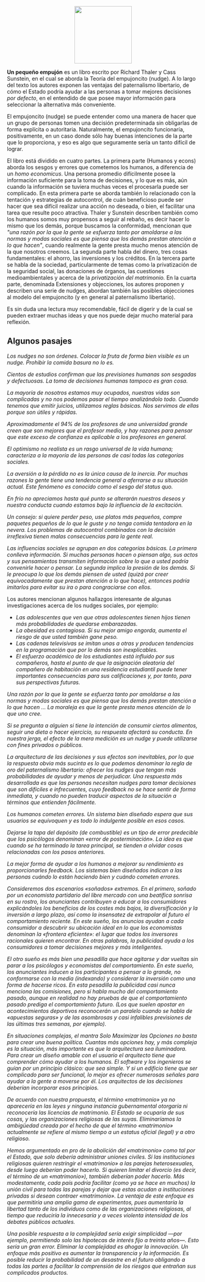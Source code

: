 <!--
.. title: Un pequeño empujón
.. slug: un-pequeno-empujon
.. date: 2022-07-28 21:54:09 UTC-05:00
.. tags: no-ficción, economía,
.. category: 
.. link: 
.. description: 
.. type: text
-->

<p style="text-align: center;">
<img src="https://i.gr-assets.com/images/S/compressed.photo.goodreads.com/books/1509133920l/36488002._SY475_.jpg" width="150px">
</p>

**Un pequeño empujón** es un libro escrito por Richard Thaler y Cass Sunstein, en el cual se aborda la Teoría del empujoncito (nudge). A lo largo del texto los autores exponen las ventajas del paternalismo libertario, de cómo el Estado podría ayudar a las personas a tomar mejores decisiones *por defecto*, en el entendido de que posee mayor información para seleccionar la alternativa más conveniente. 

El empujoncito (nudge) se puede entender como una manera de hacer que un grupo de personas tomen una decisión predeterminada sin obligarlas de forma explícita o autoritaria. Naturalmente, el empujoncito funcionaría, positivamente, en un caso donde sólo hay buenas intenciones de la parte que lo proporciona, y eso es algo que seguramente sería un tanto difícil de lograr.

El libro está dividido en cuatro partes. La primera parte (Humanos y econs) aborda los sesgos y errores que cometemos los humanos, a diferencia de un *homo economicus*. Una persona promedio difícilmente posee la información suficiente para la toma de decisiones, y lo que es más, aún cuando la información se tuviera muchas veces el procesarla puede ser complicado. En esta primera parte se aborda también lo relacionado con la tentación y estrategias de autocontrol, de cuán beneficioso puede ser hacer que sea difícil realizar una acción no deseada, o bien, el facilitar una tarea que resulte poco atractiva. Thaler y Sunstein describen también como los humanos somos muy propensos a seguir al rebaño, es decir hacer lo mismo que los demás, porque buscamos la conformidad, mencionan que *"una razón por la que la gente se esfuerza tanto por amoldarse a las normas y modas sociales es que piensa que los demás prestan atención a lo que hacen"*, cuando realmente la gente presta mucho menos atención de la que nosotros creemos. La segunda parte habla del dinero, tres cosas fundamentales: el ahorro, las inversiones y los créditos. En la tercera parte se habla de la sociedad, particularmente de temas como la privatización de la seguridad social, las donaciones de órganos, las cuestiones medioambientales y acerca de la *privatización del matrimonio.* En la cuarta parte, denominada Extensiones y objecciones, los autores proponen y describen una serie de nudges, abordan también las posibles objecciones al modelo del empujoncito (y en general al paternalismo libertario).

Es sin duda una lectura muy recomendable, fácil de digerir y de la cual se pueden extraer muchas ideas y que nos puede dejar mucho material para reflexión. 

## Algunos pasajes

*Los nudges no son órdenes. Colocar la fruta de forma bien visible es un nudge. Prohibir la comida basura no lo es.* 

*Cientos de estudios confirman que las previsiones humanas son sesgadas y defectuosas. La toma de decisiones humanas tampoco es gran cosa.*

*La mayoría de nosotros estamos muy ocupados, nuestras vidas son complicadas y no nos podemos pasar el tiempo analizándolo todo. Cuando tenemos que emitir juicios, utilizamos reglas básicas. Nos servimos de ellas porque son útiles y rápidas.*

*Aproximadamente el 94% de los profesores de una universidad grande creen que son mejores que el profesor medio, y hay razones para pensar que este exceso de confianza es aplicable a los profesores en general.*

*El optimismo no realista es un rasgo universal de la vida humana; caracteriza a la mayoría de las personas de casi todas las categorías sociales.*

*La aversión a la pérdida no es la única causa de la inercia. Por muchas razones la gente tiene una tendencia general a aferrarse a su situación actual. Este fenómeno es conocido como el sesgo del status quo.*

*En frío no apreciamos hasta qué punto se alterarán nuestros deseos y nuestra conducta cuando estamos bajo la influencia de la excitación.*

*Un consejo: si quiere perder peso, use platos más pequeños, compre paquetes pequeños de lo que le guste y no tenga comida tentadora en la nevera. Los problemas de autocontrol combinados con la decisión irreflexiva tienen malas consecuencias para la gente real.*

*Las influencias sociales se agrupan en dos categorías básicas. La primera conlleva información. Si muchas personas hacen o piensan algo, sus actos y sus pensamientos transmiten información sobre lo que a usted podría convenirle hacer o pensar. La segunda implica la presión de los demás. Si le preocupa lo que los demás piensen de usted (quizá por creer equivocadamente que prestan atención a lo que hace), entonces podría imitarlos para evitar su ira o para congraciarse con ellos.*

Los autores mencionan algunos hallazgos interesante de algunas investigaciones acerca de los nudges sociales, por ejemplo:

* *Las adolescentes que ven que otras adolescentes tienen hijos tienen más probabilidades de quedarse embarazadas.*
* *La obesidad es contagiosa. Si su mejor amigo engorda, aumenta el riesgo de que usted también gane peso.*
* *Las cadenas televisivas se imitan unas a otras y producen tendencias en la programación que por lo demás son inexplicables.*
* *El esfuerzo académico de los estudiantes está influido por sus compañeros, hasta el punto de que la asignación aleatoria del compañero de habitación en una residencia estudiantil puede tener importantes consecuencias para sus calificaciones y, por tanto, para sus perspectivas futuras.*

*Una razón por la que la gente se esfuerza tanto por amoldarse a las normas y modas sociales es que piensa que los demás prestan atención a lo que hacen ... La moraleja es que la gente presta menos atención de lo que uno cree.*

*Si se pregunta a alguien si tiene la intención de consumir ciertos alimentos, seguir una dieta o hacer ejercicio, su respuesta afectará su conducta. En nuestra jerga, el efecto de la mera medición es un nudge y puede utilizarse con fines privados o públicos.*

*La arquitectura de las decisiones y sus efectos son inevitables, por lo que la respuesta obvia más sucinta es lo que podemos denominar la regla de oro del paternalismo libertario: ofrecer los nudges que tengan más probabilidades de ayudar y menos de perjudicar. Una respuesta más desarrollada es que las personas necesitan nudges para tomar decisiones que son difíciles e infrecuentes, cuyo feedback no se hace sentir de forma inmediata, y cuando no pueden traducir aspectos de la situación a términos que entienden fácilmente.*

*Los humanos cometen errores. Un sistema bien diseñado espera que sus usuarios se equivoquen y es todo lo indulgente posible en esos casos.*

*Dejarse la tapa del depósito (de combustible) es un tipo de error predecible que los psicólogos denominan «error de posterminación». La idea es que cuando se ha terminado la tarea principal, se tienden a olvidar cosas relacionadas con los pasos anteriores.*

*La mejor forma de ayudar a los humanos a mejorar su rendimiento es proporcionarles feedback. Los sistemas bien diseñados indican a las personas cuándo lo están haciendo bien y cuándo cometen errores.*

*Consideremos dos escenarios «soñados» extremos. En el primero, soñado por un economista partidario del libre mercado con una beatífica sonrisa en su rostro, los anunciantes contribuyen a educar a los consumidores explicándoles los beneficios de los costes más bajos, la diversificación y la inversión a largo plazo, así como la insensatez de extrapolar al futuro el comportamiento reciente. En este sueño, los anuncios ayudan a cada consumidor a descubrir su ubicación ideal en lo que los economistas denominan la «frontera eficiente»: el lugar que todos los inversores racionales quieren encontrar. En otras palabras, la publicidad ayuda a los consumidores a tomar decisiones mejores y más inteligentes.*

*El otro sueño es más bien una pesadilla que hace agitarse y dar vueltas sin parar a los psicólogos y economistas del comportamiento. En este sueño, los anunciantes inducen a los participantes a pensar a lo grande, no conformarse con la media (indexando) y considerar la inversión como una forma de hacerse ricos. En esta pesadilla la publicidad casi nunca menciona las comisiones, pero sí habla mucho del comportamiento pasado, aunque en realidad no hay pruebas de que el comportamiento pasado prediga el comportamiento futuro. (Los que suelen apostar en acontecimientos deportivos reconocerán un paralelo cuando se habla de «apuestas seguras» y de las asombrosas y casi infalibles previsiones de las últimas tres semanas, por ejemplo).*

*En situaciones complejas, el mantra Solo Maximizar las Opciones no basta para crear una buena política. Cuantas más opciones hay, y más compleja es la situación, más importante es que la arquitectura sea iluminadora. Para crear un diseño amable con el usuario el arquitecto tiene que comprender cómo ayudar a los humanos. El software y los ingenieros se guían por un principio clásico: que sea simple. Y si un edificio tiene que ser complicado para ser funcional, lo mejor es ofrecer numerosas señales para ayudar a la gente a moverse por él. Los arquitectos de las decisiones deberían incorporar esos principios.*

*De acuerdo con nuestra propuesta, el término «matrimonio» ya no aparecería en las leyes y ninguna instancia gubernamental otorgaría ni reconocería las licencias de matrimonio. El Estado se ocuparía de sus cosas, y las organizaciones religiosas de las suyas. Eliminaríamos la ambigüedad creada por el hecho de que el término «matrimonio» actualmente se refiere al mismo tiempo a un estatus oficial (legal) y a otro religioso.*

*Hemos argumentado en pro de la abolición del «matrimonio» como tal por el Estado, que solo debería administrar uniones civiles. Si las instituciones religiosas quieren restringir el «matrimonio» a las parejas heterosexuales, desde luego deberían poder hacerlo. Si quieren limitar el divorcio (es decir, el término de un «matrimonio»), también deberían poder hacerlo. Más modestamente, cada país podría facilitar (como ya se hace en muchos) la unión civil para todas las parejas y dejar que estas acudan a instituciones privadas si desean contraer «matrimonio». La ventaja de este enfoque es que permitiría una amplia gama de experimentos, pues aumentaría la libertad tanto de los individuos como de las organizaciones religiosas, al tiempo que reduciría la innecesaria y a veces violenta intensidad de los debates públicos actuales.*

*Una posible respuesta a la complejidad sería exigir simplicidad —por ejemplo, permitiendo solo las hipotecas de interés fijo a treinta años—. Esto sería un gran error. Eliminar la complejidad es ahogar la innovación. Un enfoque más positivo es aumentar la transparencia y la información. Es posible reducir la probabilidad de un desastre en el futuro obligando a todas las partes a facilitar la comprensión de los riesgos que entrañan sus complicados productos.*

